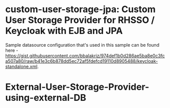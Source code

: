 custom-user-storage-jpa: Custom User Storage Provider for RHSSO / Keycloak with EJB and JPA
============================================================================================

Sample datasource configuration that's used in this sample can be found here - https://gist.githubusercontent.com/bbalakriz/974def1b0d286ae5ba8e0c3fca507a80/raw/b41e3c6b878dd5ec72af5fdefcd19110d8905488/keycloak-standalone.xml. 
# External-User-Storage-Provider-using-external-DB
